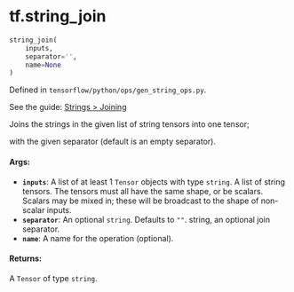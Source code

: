 <div itemscope itemtype="http://developers.google.com/ReferenceObject">
<meta itemprop="name" content="tf.string_join" />
</div>

# tf.string_join

``` python
string_join(
    inputs,
    separator='',
    name=None
)
```



Defined in `tensorflow/python/ops/gen_string_ops.py`.

See the guide: [Strings > Joining](../../../api_guides/python/string_ops.md#Joining)

Joins the strings in the given list of string tensors into one tensor;

with the given separator (default is an empty separator).

#### Args:

* <b>`inputs`</b>: A list of at least 1 `Tensor` objects with type `string`.
    A list of string tensors.  The tensors must all have the same shape,
    or be scalars.  Scalars may be mixed in; these will be broadcast to the shape
    of non-scalar inputs.
* <b>`separator`</b>: An optional `string`. Defaults to `""`.
    string, an optional join separator.
* <b>`name`</b>: A name for the operation (optional).


#### Returns:

A `Tensor` of type `string`.